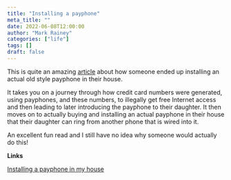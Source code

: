 ```yaml
---
title: "Installing a payphone"
meta_title: ""
date: 2022-06-08T12:00:00
author: "Mark Rainey"
categories: ["life"]
tags: []
draft: false
---
```


This is quite an amazing [article](https://bert.org/2022/06/02/payphone/) about how someone ended up installing an actual old style payphone in their house. 


It takes you on a journey through how credit card numbers were generated, using payphones, and these numbers, to illegally get free Internet access and then leading to later introducing the payphone to their daughter. It then moves on to actually buying and installing an actual payphone in their house that their daughter can ring from another phone that is wired into it.

An excellent fun read and I still have no idea why someone would actually do this!

__Links__

[Installing a payphone in my house](https://bert.org/2022/06/02/payphone/) 
